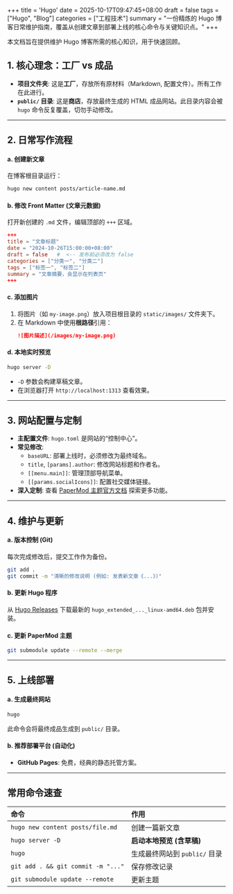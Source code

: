 +++
title = 'Hugo'
date = 2025-10-17T09:47:45+08:00
draft = false
tags = ["Hugo", "Blog"]
categories = ["工程技术"]
summary = "一份精炼的 Hugo 博客日常维护指南，覆盖从创建文章到部署上线的核心命令与关键知识点。"
+++

本文档旨在提供维护 Hugo 博客所需的核心知识，用于快速回顾。

## 1. 核心理念：工厂 vs 成品

- **项目文件夹**: 这是**工厂**，存放所有原材料（Markdown, 配置文件）。所有工作在此进行。
- **`public/` 目录**: 这是**商店**，存放最终生成的 HTML 成品网站。此目录内容会被 `hugo` 命令反复覆盖，切勿手动修改。

---

## 2. 日常写作流程

#### a. 创建新文章
在博客根目录运行：
```bash
hugo new content posts/article-name.md
```

#### b. 修改 Front Matter (文章元数据)
打开新创建的 `.md` 文件，编辑顶部的 `+++` 区域。
```toml
+++
title = "文章标题"
date = "2024-10-26T15:00:00+08:00"
draft = false   #  <-- 发布前必须改为 false
categories = ["分类一", "分类二"]
tags = ["标签一", "标签二"]
summary = "文章摘要，会显示在列表页"
+++
```

#### c. 添加图片
1.  将图片（如 `my-image.png`）放入项目根目录的 `static/images/` 文件夹下。
2.  在 Markdown 中使用**根路径**引用：
    ```markdown
    ![图片描述](/images/my-image.png)
    ```

#### d. 本地实时预览
```bash
hugo server -D
```
- `-D` 参数会构建草稿文章。
- 在浏览器打开 `http://localhost:1313` 查看效果。

---

## 3. 网站配置与定制

- **主配置文件**: `hugo.toml` 是网站的“控制中心”。
- **常见修改**:
  - `baseURL`: 部署上线时，必须修改为最终域名。
  - `title`, `[params].author`: 修改网站标题和作者名。
  - `[[menu.main]]`: 管理顶部导航菜单。
  - `[[params.socialIcons]]`: 配置社交媒体链接。
- **深入定制**: 查看 [PaperMod 主题官方文档](https://adityatelange.github.io/hugo-PaperMod/) 探索更多功能。

---

## 4. 维护与更新

#### a. 版本控制 (Git)
每次完成修改后，提交工作作为备份。
```bash
git add .
git commit -m "清晰的修改说明 (例如: 发表新文章《...》)"
```

#### b. 更新 Hugo 程序
从 [Hugo Releases](https://github.com/gohugoio/hugo/releases) 下载最新的 `hugo_extended_..._linux-amd64.deb` 包并安装。

#### c. 更新 PaperMod 主题
```bash
git submodule update --remote --merge
```

---

## 5. 上线部署

#### a. 生成最终网站
```bash
hugo
```
此命令会将最终成品生成到 `public/` 目录。

#### b. 推荐部署平台 (自动化)
- **GitHub Pages**: 免费，经典的静态托管方案。

---

## 常用命令速查

| 命令                               | 作用                          |
| :--------------------------------- | :---------------------------- |
| `hugo new content posts/file.md`   | 创建一篇新文章                |
| `hugo server -D`                   | **启动本地预览 (含草稿)**     |
| `hugo`                             | 生成最终网站到 `public/` 目录 |
| `git add . && git commit -m "..."` | 保存修改记录                  |
| `git submodule update --remote`    | 更新主题                      |